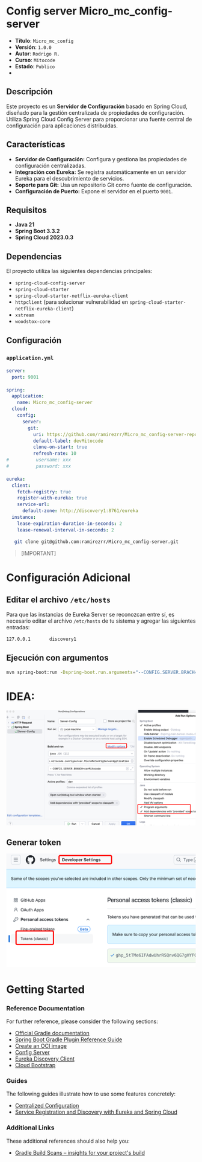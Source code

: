 # Config server Micro_mc_config-server

- **Título**: `Micro_mc_config`
- **Versión**: `1.0.0`
- **Autor**: `Rodrigo R.`
- **Curso**: `Mitocode`
- **Estado**: `Publico`
- 
## Descripción

Este proyecto es un **Servidor de Configuración** basado en Spring Cloud, diseñado para la gestión centralizada de propiedades de configuración. Utiliza Spring Cloud Config Server para proporcionar una fuente central de configuración para aplicaciones distribuidas.

## Características

- **Servidor de Configuración:** Configura y gestiona las propiedades de configuración centralizadas.
- **Integración con Eureka:** Se registra automáticamente en un servidor Eureka para el descubrimiento de servicios.
- **Soporte para Git:** Usa un repositorio Git como fuente de configuración.
- **Configuración de Puerto:** Expone el servidor en el puerto `9001`.

## Requisitos

- **Java 21**
- **Spring Boot 3.3.2**
- **Spring Cloud 2023.0.3**

## Dependencias

El proyecto utiliza las siguientes dependencias principales:

- `spring-cloud-config-server`
- `spring-cloud-starter`
- `spring-cloud-starter-netflix-eureka-client`
- `httpclient` (para solucionar vulnerabilidad en `spring-cloud-starter-netflix-eureka-client`)
- `xstream`
- `woodstox-core`

## Configuración

### `application.yml`

```yaml
server:
  port: 9001

spring:
  application:
    name: Micro_mc_config-server
  cloud:
    config:
      server:
        git:
          uri: https://github.com/ramirezrr/Micro_mc_config-server-repo.git
          default-label: devMitocode
          clone-on-start: true
          refresh-rate: 10
#          username: xxx
#          password: xxx

eureka:
  client:
    fetch-registry: true
    register-with-eureka: true
    service-url:
      default-zone: http://discovery1:8761/eureka
  instance:
    lease-expiration-duration-in-seconds: 2
    lease-renewal-interval-in-seconds: 2
```

```bash
   git clone git@github.com:ramirezrr/Micro_mc_config-server.git
```
> [IMPORTANT]
# Configuración Adicional
## Editar el archivo `/etc/hosts`
Para que las instancias de Eureka Server se reconozcan entre sí, es necesario editar el archivo `/etc/hosts` de tu sistema y agregar las siguientes entradas:
```bash
127.0.0.1       discovery1
```
## Ejecución con argumentos
```bash
mvn spring-boot:run -Dspring-boot.run.arguments="--CONFIG.SERVER.BRACH=devMitocode --spring.profiles.active=dev"
```
# IDEA:
![img.png](idea-deploy-1.png)

## Generar token
![img.png](token-git.png)


# Getting Started

### Reference Documentation

For further reference, please consider the following sections:

* [Official Gradle documentation](https://docs.gradle.org)
* [Spring Boot Gradle Plugin Reference Guide](https://docs.spring.io/spring-boot/3.3.3/gradle-plugin)
* [Create an OCI image](https://docs.spring.io/spring-boot/3.3.3/gradle-plugin/packaging-oci-image.html)
* [Config Server](https://docs.spring.io/spring-cloud-config/docs/current/reference/html/#_spring_cloud_config_server)
* [Eureka Discovery Client](https://docs.spring.io/spring-cloud-netflix/docs/current/reference/html/#service-discovery-eureka-clients)
* [Cloud Bootstrap](https://docs.spring.io/spring-cloud-commons/docs/current/reference/html/)

### Guides

The following guides illustrate how to use some features concretely:

* [Centralized Configuration](https://spring.io/guides/gs/centralized-configuration/)
* [Service Registration and Discovery with Eureka and Spring Cloud](https://spring.io/guides/gs/service-registration-and-discovery/)

### Additional Links

These additional references should also help you:

* [Gradle Build Scans – insights for your project's build](https://scans.gradle.com#gradle)

